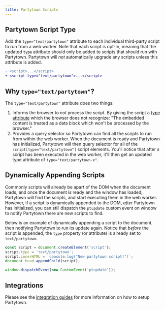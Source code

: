 ```yaml
---
title: Partytown Scripts
---
```


## Partytown Script Type

Add the `type="text/partytown"` attribute to each individual third-party script to run from a web worker. Note that each script is opt-in, meaning that the updated `type` attribute should only be added to scripts that should run with Partytown. Partytown will _not_ automatically upgrade any scripts unless this attribute is added.

```diff
- <script>...</script>
+ <script type="text/partytown">...</script>
```

## Why `type="text/partytown"`?

The `type="text/partytown"` attribute does two things:

1. Informs the browser to _not_ process the script. By giving the script a [type attribute](https://developer.mozilla.org/en-US/docs/Web/HTML/Element/script#attr-type) which the browser does not recognize: "The embedded content is treated as a data block which won't be processed by the browser."
2. Provides a query selector so Partytown can find all the scripts to run from within the web worker. When the document is ready and Partytown has initialized, Partytown will then query selector for all of the `script[type="text/partytown"]` script elements. You'll notice that after a script has been executed in the web worker, it'll then get an updated type attribute of `type="text/partytown-x"`.

## Dynamically Appending Scripts

Commonly scripts will already be apart of the DOM when the document loads, and once the document is ready and the window has loaded, Partytown will find the scripts, and start executing them in the web worker. However, if a script is dynamically appended to the DOM, _after_ Partytown has initialized, you can still dispatch the `ptupdate` custom event on window to notify Partytown there are new scripts to find.

Below is an example of dynamically appending a script to the document, then notifying Partytown to run its update again. Notice that _before_ the script is appended, the `type` property (or attribute) is already set to `text/partytown`.

```js
const script = document.createElement('script');
script.type = 'text/partytown';
script.innerHTML = `console.log("New partytown script!")`;
document.head.appendChild(script);

window.dispatchEvent(new CustomEvent('ptupdate'));
```

## Integrations

Please see the [integration guides](/integrations) for more information on how to setup Partytown.
